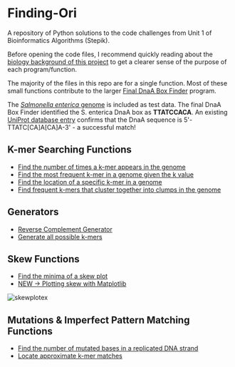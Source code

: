 # Finding-Ori
A repository of Python solutions to the code challenges from Unit 1 of Bioinformatics Algorithms (Stepik).

Before opening the code files, I recommend quickly reading about the [biology background of this project](https://github.com/ClarissaPereira/Finding-Ori/blob/master/Biology%20Notes.md) to get a clearer sense of the purpose of each program/function. 

The majority of the files in this repo are for a single function. Most of these small functions contribute to the larger [Final DnaA Box Finder](https://github.com/ClarissaPereira/Finding-Ori/blob/master/Final%20DnaA%20Box%20Finder.py) program. 

The [*Salmonella enterica* genome](https://github.com/ClarissaPereira/Finding-Ori/blob/master/S_enterica_genome.txt) is included as test data. The final DnaA Box Finder identified the S. enterica DnaA box as **TTATCCACA**. An existing [UniProt database entry](https://www.uniprot.org/uniprot/G5S336) confirms that the DnaA sequence is 5'-TTATC[CA]A[CA]A-3' - a successful match!  

## K-mer Searching Functions
* [Find the number of times a k-mer appears in the genome](https://github.com/ClarissaPereira/Finding-Ori/blob/master/basic%20k-mer%20search.py)
* [Find the most frequent k-mer in a genome given the k value](https://github.com/ClarissaPereira/Finding-Ori/blob/master/find%20k-mer%20by%20k.py)
* [Find the location of a specific k-mer in a genome](https://github.com/ClarissaPereira/Finding-Ori/blob/master/find%20k-mer%20location.py)
* [Find frequent k-mers that cluster together into clumps in the genome](https://github.com/ClarissaPereira/Finding-Ori/blob/master/find%20k-mer%20clumps.py)

## Generators
* [Reverse Complement Generator](https://github.com/ClarissaPereira/Finding-Ori/blob/master/reverse%20complement%20generator.py)
* [Generate all possible k-mers](https://github.com/ClarissaPereira/Finding-Ori/blob/master/all%20k-mers%20generator.py)

## Skew Functions
* [Find the minima of a skew plot](https://github.com/ClarissaPereira/Finding-Ori/blob/master/find%20skew%20minima.py)
* [NEW -> Plotting skew with Matplotlib](https://github.com/ClarissaPereira/Finding-Ori/blob/master/skew%20plotter.py)

![skewplotex](https://user-images.githubusercontent.com/68158694/87874378-4911dd00-c9c1-11ea-885a-94aab51bd3cd.png)

## Mutations & Imperfect Pattern Matching Functions
* [Find the number of mutated bases in a replicated DNA strand](https://github.com/ClarissaPereira/Finding-Ori/blob/master/find%20mutated%20bases.py)
* [Locate approximate k-mer matches](https://github.com/ClarissaPereira/Finding-Ori/blob/master/locate%20approximate%20k-mer%20matches.py)
